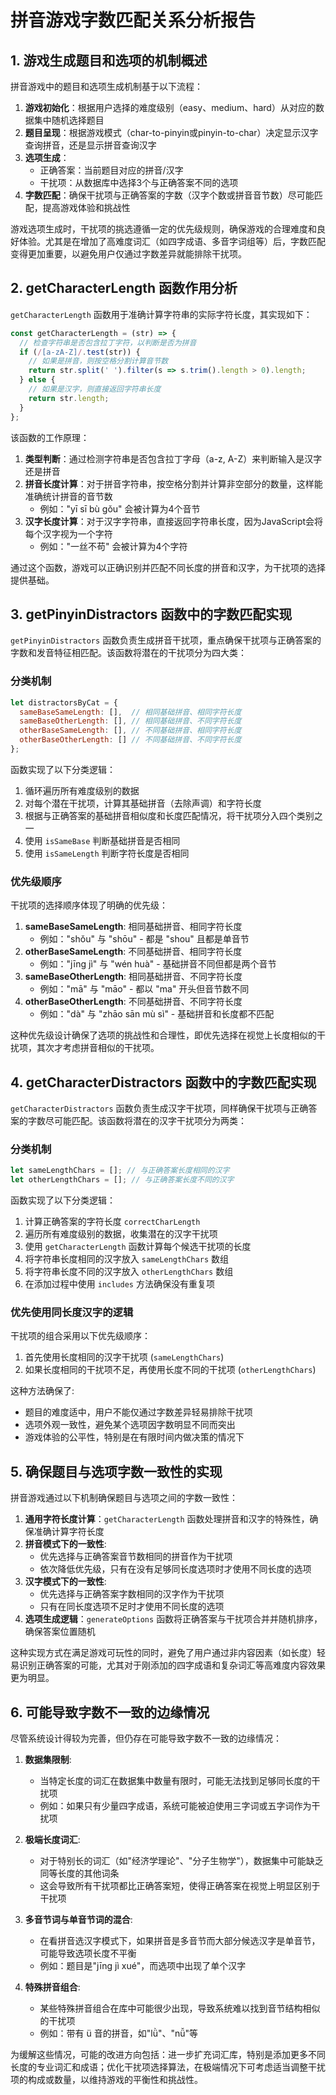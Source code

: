 # 拼音游戏字数匹配关系分析报告

## 1. 游戏生成题目和选项的机制概述

拼音游戏中的题目和选项生成机制基于以下流程：

1. **游戏初始化**：根据用户选择的难度级别（easy、medium、hard）从对应的数据集中随机选择题目
2. **题目呈现**：根据游戏模式（char-to-pinyin或pinyin-to-char）决定显示汉字查询拼音，还是显示拼音查询汉字
3. **选项生成**：
   - 正确答案：当前题目对应的拼音/汉字
   - 干扰项：从数据库中选择3个与正确答案不同的选项
4. **字数匹配**：确保干扰项与正确答案的字数（汉字个数或拼音音节数）尽可能匹配，提高游戏体验和挑战性

游戏选项生成时，干扰项的挑选遵循一定的优先级规则，确保游戏的合理难度和良好体验。尤其是在增加了高难度词汇（如四字成语、多音字词组等）后，字数匹配变得更加重要，以避免用户仅通过字数差异就能排除干扰项。

## 2. getCharacterLength 函数作用分析

`getCharacterLength` 函数用于准确计算字符串的实际字符长度，其实现如下：

```javascript
const getCharacterLength = (str) => {
  // 检查字符串是否包含拉丁字符，以判断是否为拼音
  if (/[a-zA-Z]/.test(str)) {
    // 如果是拼音，则按空格分割计算音节数
    return str.split(' ').filter(s => s.trim().length > 0).length;
  } else {
    // 如果是汉字，则直接返回字符串长度
    return str.length;
  }
};
```

该函数的工作原理：

1. **类型判断**：通过检测字符串是否包含拉丁字母（a-z, A-Z）来判断输入是汉字还是拼音
2. **拼音长度计算**：对于拼音字符串，按空格分割并计算非空部分的数量，这样能准确统计拼音的音节数
   - 例如："yī sī bù gǒu" 会被计算为4个音节
3. **汉字长度计算**：对于汉字字符串，直接返回字符串长度，因为JavaScript会将每个汉字视为一个字符
   - 例如："一丝不苟" 会被计算为4个字符

通过这个函数，游戏可以正确识别并匹配不同长度的拼音和汉字，为干扰项的选择提供基础。

## 3. getPinyinDistractors 函数中的字数匹配实现

`getPinyinDistractors` 函数负责生成拼音干扰项，重点确保干扰项与正确答案的字数和发音特征相匹配。该函数将潜在的干扰项分为四大类：

### 分类机制

```javascript
let distractorsByCat = {
  sameBaseSameLength: [],  // 相同基础拼音、相同字符长度
  sameBaseOtherLength: [], // 相同基础拼音、不同字符长度
  otherBaseSameLength: [], // 不同基础拼音、相同字符长度
  otherBaseOtherLength: [] // 不同基础拼音、不同字符长度
};
```

函数实现了以下分类逻辑：

1. 循环遍历所有难度级别的数据
2. 对每个潜在干扰项，计算其基础拼音（去除声调）和字符长度
3. 根据与正确答案的基础拼音相似度和长度匹配情况，将干扰项分入四个类别之一
4. 使用 `isSameBase` 判断基础拼音是否相同
5. 使用 `isSameLength` 判断字符长度是否相同

### 优先级顺序

干扰项的选择顺序体现了明确的优先级：

1. **sameBaseSameLength**: 相同基础拼音、相同字符长度
   - 例如："shǒu" 与 "shōu" - 都是 "shou" 且都是单音节
2. **otherBaseSameLength**: 不同基础拼音、相同字符长度
   - 例如："jīng jì" 与 "wén huà" - 基础拼音不同但都是两个音节
3. **sameBaseOtherLength**: 相同基础拼音、不同字符长度
   - 例如："mā" 与 "māo" - 都以 "ma" 开头但音节数不同
4. **otherBaseOtherLength**: 不同基础拼音、不同字符长度
   - 例如："dà" 与 "zhāo sān mù sì" - 基础拼音和长度都不匹配

这种优先级设计确保了选项的挑战性和合理性，即优先选择在视觉上长度相似的干扰项，其次才考虑拼音相似的干扰项。

## 4. getCharacterDistractors 函数中的字数匹配实现

`getCharacterDistractors` 函数负责生成汉字干扰项，同样确保干扰项与正确答案的字数尽可能匹配。该函数将潜在的汉字干扰项分为两类：

### 分类机制

```javascript
let sameLengthChars = []; // 与正确答案长度相同的汉字
let otherLengthChars = []; // 与正确答案长度不同的汉字
```

函数实现了以下分类逻辑：

1. 计算正确答案的字符长度 `correctCharLength`
2. 遍历所有难度级别的数据，收集潜在的汉字干扰项
3. 使用 `getCharacterLength` 函数计算每个候选干扰项的长度
4. 将字符串长度相同的汉字放入 `sameLengthChars` 数组
5. 将字符串长度不同的汉字放入 `otherLengthChars` 数组
6. 在添加过程中使用 `includes` 方法确保没有重复项

### 优先使用同长度汉字的逻辑

干扰项的组合采用以下优先级顺序：

1. 首先使用长度相同的汉字干扰项 (`sameLengthChars`)
2. 如果长度相同的干扰项不足，再使用长度不同的干扰项 (`otherLengthChars`)

这种方法确保了:
- 题目的难度适中，用户不能仅通过字数差异轻易排除干扰项
- 选项外观一致性，避免某个选项因字数明显不同而突出
- 游戏体验的公平性，特别是在有限时间内做决策的情况下

## 5. 确保题目与选项字数一致性的实现

拼音游戏通过以下机制确保题目与选项之间的字数一致性：

1. **通用字符长度计算**：`getCharacterLength` 函数处理拼音和汉字的特殊性，确保准确计算字符长度
2. **拼音模式下的一致性**:
   - 优先选择与正确答案音节数相同的拼音作为干扰项
   - 依次降低优先级，只有在没有足够同长度选项时才使用不同长度的选项
3. **汉字模式下的一致性**:
   - 优先选择与正确答案字数相同的汉字作为干扰项
   - 只有在同长度选项不足时才使用不同长度的选项
4. **选项生成逻辑**：`generateOptions` 函数将正确答案与干扰项合并并随机排序，确保答案位置随机

这种实现方式在满足游戏可玩性的同时，避免了用户通过非内容因素（如长度）轻易识别正确答案的可能，尤其对于刚添加的四字成语和复杂词汇等高难度内容效果更为明显。

## 6. 可能导致字数不一致的边缘情况

尽管系统设计得较为完善，但仍存在可能导致字数不一致的边缘情况：

1. **数据集限制**: 
   - 当特定长度的词汇在数据集中数量有限时，可能无法找到足够同长度的干扰项
   - 例如：如果只有少量四字成语，系统可能被迫使用三字词或五字词作为干扰项

2. **极端长度词汇**:
   - 对于特别长的词汇（如"经济学理论"、"分子生物学"），数据集中可能缺乏同等长度的其他词条
   - 这会导致所有干扰项都比正确答案短，使得正确答案在视觉上明显区别于干扰项

3. **多音节词与单音节词的混合**:
   - 在看拼音选汉字模式下，如果拼音是多音节而大部分候选汉字是单音节，可能导致选项长度不平衡
   - 例如：题目是"jīng jì xué"，而选项中出现了单个汉字

4. **特殊拼音组合**:
   - 某些特殊拼音组合在库中可能很少出现，导致系统难以找到音节结构相似的干扰项
   - 例如：带有 ü 音的拼音，如"lǜ"、"nǚ"等

为缓解这些情况，可能的改进方向包括：进一步扩充词汇库，特别是添加更多不同长度的专业词汇和成语；优化干扰项选择算法，在极端情况下可考虑适当调整干扰项的构成或数量，以维持游戏的平衡性和挑战性。